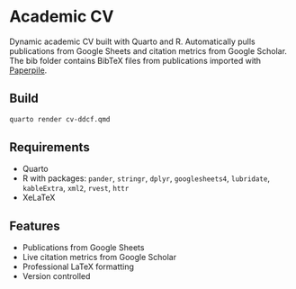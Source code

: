 # Academic CV

Dynamic academic CV built with Quarto and R. Automatically pulls publications from Google Sheets and citation metrics from Google Scholar. The bib folder contains BibTeX files from publications imported with [Paperpile](https://paperpile.com/).

## Build

```bash
quarto render cv-ddcf.qmd
```

## Requirements

- Quarto
- R with packages: `pander`, `stringr`, `dplyr`, `googlesheets4`, `lubridate`, `kableExtra`, `xml2`, `rvest`, `httr`
- XeLaTeX

## Features

- Publications from Google Sheets
- Live citation metrics from Google Scholar
- Professional LaTeX formatting
- Version controlled
